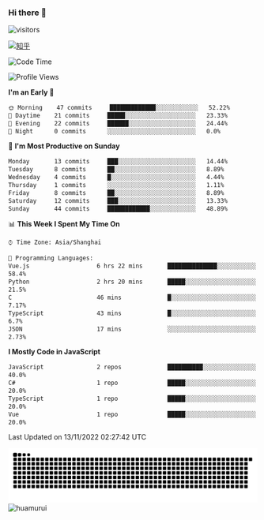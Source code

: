 ### Hi there 👋
 ![visitors](https://visitor-badge.laobi.icu/badge?page_id=huamurui)

[![知乎](https://img.shields.io/badge/dynamic/json?url=https%3A%2F%2Fapi.swo.moe%2Fstats%2Fzhihu%2Fke-ai-wu-li-de-nan-hai-zi&query=count&color=282c34&label=%E7%9F%A5%E4%B9%8E&labelColor=0084ff&logo=zhihu&logoColor=ffffff&suffix=+%E5%85%B3%E6%B3%A8&cacheSeconds=3600)](https://www.zhihu.com/people/ke-ai-wu-li-de-nan-hai-zi)



<!--START_SECTION:waka-->
![Code Time](http://img.shields.io/badge/Code%20Time-35%20hrs%2014%20mins-blue)

![Profile Views](http://img.shields.io/badge/Profile%20Views-136-blue)

**I'm an Early 🐤** 

```text
🌞 Morning    47 commits     █████████████░░░░░░░░░░░░   52.22% 
🌆 Daytime    21 commits     █████░░░░░░░░░░░░░░░░░░░░   23.33% 
🌃 Evening    22 commits     ██████░░░░░░░░░░░░░░░░░░░   24.44% 
🌙 Night      0 commits      ░░░░░░░░░░░░░░░░░░░░░░░░░   0.0%

```
📅 **I'm Most Productive on Sunday** 

```text
Monday       13 commits     ███░░░░░░░░░░░░░░░░░░░░░░   14.44% 
Tuesday      8 commits      ██░░░░░░░░░░░░░░░░░░░░░░░   8.89% 
Wednesday    4 commits      █░░░░░░░░░░░░░░░░░░░░░░░░   4.44% 
Thursday     1 commits      ░░░░░░░░░░░░░░░░░░░░░░░░░   1.11% 
Friday       8 commits      ██░░░░░░░░░░░░░░░░░░░░░░░   8.89% 
Saturday     12 commits     ███░░░░░░░░░░░░░░░░░░░░░░   13.33% 
Sunday       44 commits     ████████████░░░░░░░░░░░░░   48.89%

```


📊 **This Week I Spent My Time On** 

```text
⌚︎ Time Zone: Asia/Shanghai

💬 Programming Languages: 
Vue.js                   6 hrs 22 mins       ██████████████░░░░░░░░░░░   58.4% 
Python                   2 hrs 20 mins       █████░░░░░░░░░░░░░░░░░░░░   21.5% 
C                        46 mins             █░░░░░░░░░░░░░░░░░░░░░░░░   7.17% 
TypeScript               43 mins             █░░░░░░░░░░░░░░░░░░░░░░░░   6.7% 
JSON                     17 mins             ░░░░░░░░░░░░░░░░░░░░░░░░░   2.73%

```

**I Mostly Code in JavaScript** 

```text
JavaScript               2 repos             ██████████░░░░░░░░░░░░░░░   40.0% 
C#                       1 repo              █████░░░░░░░░░░░░░░░░░░░░   20.0% 
TypeScript               1 repo              █████░░░░░░░░░░░░░░░░░░░░   20.0% 
Vue                      1 repo              █████░░░░░░░░░░░░░░░░░░░░   20.0%

```



 Last Updated on 13/11/2022 02:27:42 UTC
<!--END_SECTION:waka-->

<!--
![知乎](https://stats.justsong.cn/api/zhihu?username=ke-ai-wu-li-de-nan-hai-zi)
![bilibili](https://stats.justsong.cn/api/bilibili/?id=144672037)
![leetcode](https://stats.justsong.cn/api/leetcode?username=yun-tai-f&cn=true)
![huamurui's Most used languages](https://github-readme-stats.vercel.app/api/top-langs?username=huamurui&show_icons=true&count_private=true&layout=compact&hide_border=true&langs_count=10)

<img align="right" src="https://github-readme-stats.vercel.app/api?username=huamurui&show_icons=true&theme=radical">

**huamurui/huamurui** is a ✨ _special_ ✨ repository because its `README.md` (this file) appears on your GitHub profile.

Here are some ideas to get you started:

- 🔭 I’m currently working on ...
- 🌱 I’m currently learning ...
- 👯 I’m looking to collaborate on ...
- 🤔 I’m looking for help with ...
- 💬 Ask me about ...
- 📫 How to reach me: ...
- 😄 Pronouns: ...
- ⚡ Fun fact: ...
-->

![huamurui](https://raw.githubusercontent.com/huamurui/huamurui/main/assets/github-contribution-grid-snake.svg)
![huamurui](https://count.getloli.com/get/@huamurui)
